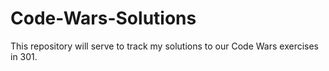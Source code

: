 # Code-Wars-Solutions

This repository will serve to track my solutions to our Code Wars exercises in 301.